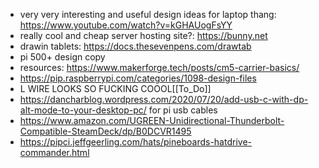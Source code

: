 * very very interesting and useful design ideas for laptop thang: https://www.youtube.com/watch?v=kGHAUogFsYY
* really cool and cheap server hosting site?: https://bunny.net
* drawin tablets: https://docs.thesevenpens.com/drawtab
* pi 500+ design copy
* resources: https://www.makerforge.tech/posts/cm5-carrier-basics/
* https://pip.raspberrypi.com/categories/1098-design-files
* L WIRE LOOKS SO FUCKING COOOL[[To_Do]]
* https://dancharblog.wordpress.com/2020/07/20/add-usb-c-with-dp-alt-mode-to-your-desktop-pc/ for pi usb cables
* https://www.amazon.com/UGREEN-Unidirectional-Thunderbolt-Compatible-SteamDeck/dp/B0DCVR1495
* https://pipci.jeffgeerling.com/hats/pineboards-hatdrive-commander.html